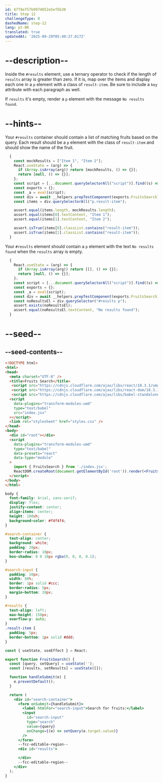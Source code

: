 ```yaml
---
id: 67f8ef57b9974052e5ef6b30
title: Step 12
challengeType: 0
dashedName: step-12
lang: pt-BR
translated: true
updatedAt: '2025-09-29T05:49:27.017Z'
---
```


# --description--

Inside the `#results` element, use a ternary operator to check if the length of `results` array is greater than zero. If it is, map over the items and display each one in a `p` element with a class of `result-item`. Be sure to include a `key` attribute with each paragraph as well.

If `results` it's empty, render a `p` element with the message `No results found`.

# --hints--

Your `#results` container should contain a list of matching fruits based on the query. Each result should be a `p` element with the class of `result-item` and should show the name of the fruit.

```js
  {
    const mockResults = ["Item 1", "Item 2"];
    React.useState = (arg) => {
      if (Array.isArray(arg)) return [mockResults, () => {}]; 
      return [null, () => {}];
    };
    const script = [...document.querySelectorAll("script")].find((s) => s.dataset.src === "index.jsx").innerText;
    const exports = {};
    const _a = eval(script);
    const div = await __helpers.prepTestComponent(exports.FruitsSearch);
    const items = div.querySelectorAll("p.result-item");

    assert.equal(items.length, mockResults.length);
    assert.equal(items[0].textContent, "Item 1");
    assert.equal(items[1].textContent, "Item 2");

    assert.isTrue(items[0].classList.contains("result-item"));
    assert.isTrue(items[1].classList.contains("result-item"));
  }
```

Your `#results` element should contain a `p` element with the text `No results found` when the `results` array is empty.

```js
  {
    React.useState = (arg) => {
      if (Array.isArray(arg)) return [[], () => {}];
      return [null, () => {}];
    };
    const script = [...document.querySelectorAll("script")].find((s) => s.dataset.src === "index.jsx").innerText;
    const exports = {};
    const _a = eval(script);
    const div = await __helpers.prepTestComponent(exports.FruitsSearch);
    const noResultsEl = div.querySelector("#results p");
    assert.exists(noResultsEl);
    assert.equal(noResultsEl.textContent, "No results found");
  }
```

# --seed--

## --seed-contents--

```html
<!DOCTYPE html>
<html>
<head>
  <meta charset="UTF-8" />
  <title>Fruits Search</title>
   <script src="https://cdnjs.cloudflare.com/ajax/libs/react/18.3.1/umd/react.development.min.js"></script>
   <script src="https://cdnjs.cloudflare.com/ajax/libs/react-dom/18.3.1/umd/react-dom.development.min.js"></script>
   <script src="https://cdnjs.cloudflare.com/ajax/libs/babel-standalone/7.26.5/babel.min.js"></script>
  <script 
    data-plugins="transform-modules-umd"
    type="text/babel"
    src="index.jsx"
  ></script>
  <link rel="stylesheet" href="styles.css" />
</head>
<body>
  <div id="root"></div>
  <script
    data-plugins="transform-modules-umd"
    type="text/babel"
    data-presets="react"
    data-type="module"
  >
    import { FruitsSearch } from './index.jsx';
    ReactDOM.createRoot(document.getElementById('root')).render(<FruitsSearch />);
  </script>
</body>
</html>
```

```css
body {
  font-family: Arial, sans-serif;
  display: flex;
  justify-content: center;
  align-items: center;
  height: 100vh;
  background-color: #f4f4f4;
}

#search-container {
  text-align: center;
  background: white;
  padding: 20px;
  border-radius: 10px;
  box-shadow: 0 0 10px rgba(0, 0, 0, 0.1);
}

#search-input {
  padding: 10px;
  width: 80%;
  border: 1px solid #ccc;
  border-radius: 5px;
  margin-bottom: 10px;
}

#results {
  text-align: left;
  max-height: 150px;
  overflow-y: auto;
}
.result-item {
  padding: 5px;
  border-bottom: 1px solid #ddd;
}
```

```jsx
const { useState, useEffect } = React;

export function FruitsSearch() {
  const [query, setQuery] = useState('');
  const [results, setResults] = useState([]);

  function handleSubmit(e) {
    e.preventDefault();
  }

  return (
    <div id="search-container">
      <form onSubmit={handleSubmit}>
        <label htmlFor="search-input">Search for fruits:</label>
        <input
          id="search-input"
          type="search"
          value={query}
          onChange={(e) => setQuery(e.target.value)}
        />
      </form>
      --fcc-editable-region--
      <div id="results">

      </div>
      --fcc-editable-region--
    </div>
  );
}
```
